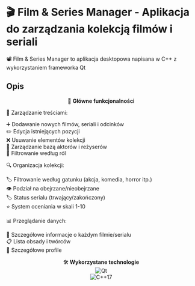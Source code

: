 # 🎬 Film & Series Manager - Aplikacja do zarządzania kolekcją filmów i seriali


📽️ Film & Series Manager to aplikacja desktopowa napisana w C++ z wykorzystaniem frameworka Qt


## Opis

<p align="center">
🌟 <strong>Główne funkcjonalności</strong>
</p>


🎥 Zarządzanie treściami:

➕ Dodawanie nowych filmów, seriali i odcinków<br>
✏️ Edycja istniejących pozycji<br>
❌ Usuwanie elementów kolekcji<br>
👥 Zarządzanie bazą aktorów i reżyserów<br>
🔄 Filtrowanie według ról



🔍 Organizacja kolekcji:

🏷️ Filtrowanie według gatunku (akcja, komedia, horror itp.)<br>
👁️ Podział na obejrzane/nieobejrzane<br>
🏷️ Status serialu (trwający/zakończony)<br>
⭐ System oceniania w skali 1-10



📊 Przeglądanie danych:

🔎 Szczegółowe informacje o każdym filmie/serialu<br>
📋 Lista obsady i twórców<br>
📝 Szczegółowe profile


<p align="center">
🛠️ <strong>Wykorzystane technologie</strong><br>
<img src="https://img.shields.io/badge/Qt-41CD52?style=for-the-badge&logo=qt&logoColor=white" alt="Qt"><br>
<img src="https://img.shields.io/badge/C++-00599C?style=for-the-badge&logo=c%2B%2B&logoColor=white" alt="C++17">
</p>

